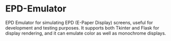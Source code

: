 # EPD-Emulator
EPD Emulator for simulating EPD (E-Paper Display) screens, useful for development and testing purposes. It supports both Tkinter and Flask for display rendering, and it can emulate color as well as monochrome displays.
